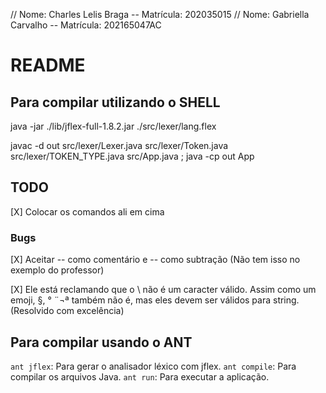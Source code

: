 // Nome: Charles Lelis Braga -- Matrícula: 202035015
// Nome: Gabriella Carvalho -- Matrícula: 202165047AC

# README

## Para compilar utilizando o SHELL

java -jar ./lib/jflex-full-1.8.2.jar ./src/lexer/lang.flex

javac -d out src/lexer/Lexer.java src/lexer/Token.java src/lexer/TOKEN_TYPE.java src/App.java ; java -cp out App

## TODO

[X] Colocar os comandos ali em cima

### Bugs

[X] Aceitar -- como comentário e -- como subtração (Não tem isso no exemplo do professor)

[X] Ele está reclamando que o \ não é um caracter válido. Assim como um emoji, §, ° ¨¬ª também não é, mas eles devem ser válidos para string.(Resolvido com excelência)

## Para compilar usando o ANT
`ant jflex`: Para gerar o analisador léxico com jflex.
`ant compile`: Para compilar os arquivos Java.
`ant run`: Para executar a aplicação.



